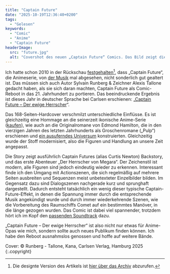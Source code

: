 ```yaml
---
title: "Captain Future"
date: "2025-10-19T12:36:40+0200"
tags:
  - "Gelesen"
keywords:
  - "Comic"
  - "Anime"
  - "Captain Future"
headerImage:
  src: "future.jpg"
  alt: "Covershot des neuen „Captain Future“ Comics. Das Bild zeigt die Protagonisten Captain Future, Doktor Simon, den Androiden Otto und den Roboter Greg, in einer Szene auf ihrem Raumschiff."
---
```


Ich hatte schon 2010 in der Rückschau [festgehalten](https://couchblog.de/codecandies/2010/07/13/captain-future/)[^1], dass „Captain Future“, die Animeserie, von [der Musik](https://youtu.be/dcjhpETolG0) mal abgesehen, nicht sonderlich gut gealtert ist. Das müssen sich auch Autor Sylvain Runberg & Zeichner Alexis Tallone gedacht haben, als sie sich daran machten, Captain Future als Comic-Reboot in das 21. Jahrhundert zu portieren. Das beeindruckende Ergebnis ist dieses Jahr in deutscher Sprache bei Carlsen erschienen: „[Captain Future – Der ewige Herrscher](https://www.carlsen.de/hardcover/captain-future/978-3-551-80338-2)“.

Das 168-Seiten-Hardcover verschmilzt unterschiedliche Einflüsse. Es ist gleichzeitig eine Hommage an die seinerzeit ikonische Anime-Serie ([kaufen](https://shop.leoninestudios.com/products/captain-future-komplettbox-bd-collectors-edition)), wie auch an die Originalromane von Edmond Hamilton, die in den vierzigen Jahren des letzten Jahrhunderts als Groschenromane („Pulp“) erschienen und [ein ausuferndes Universum](https://de.wikipedia.org/wiki/Captain_Future#Das_Captain-Future-Universum) konstruierten. Gleichzeitig wurde der Stoff modernisiert, also die Figuren und Handlung an unsere Zeit angepasst.

Die Story zeigt ausführlich Captain Futures (alias Curtis Newton) Backstory, und das erste Abenteuer „Der Herrscher von Megara“. Der Zeichenstil ist modern, alle Figuren sind jedoch eindeutig wieder zu erkennen. Interessant finde ich den Umgang mit Actionszenen, die sich regelmäßig auf mehrere Seiten ausbreiten und Sequenzen meist unbetexteter Einzelbilder bilden. Im Gegensatz dazu sind Dialogszenen nachgerade kurz und sprunghaft dargestellt. Dadurch entsteht tatsächlich ein wenig dieser typische Captain-Future-Effekt, in denen die Spannung immer durch die entsprechende Musik angekündigt wurde und durch immer wiederkehrende Szenen, wie die Vorbereitung des Raumschiffs Comet auf ein bestimmtes Manöver, in die länge gezogen wurden. Das Comic ist dabei viel spannender, trotzdem hört ich im Kopf den [passenden Soundtrack](https://youtu.be/uxIPboJWH7o) dazu.

„Captain Future – Der ewige Herrscher“ ist also nicht nur etwas für Anime-Opas wie mich, sondern sollte auch neues Publikum finden können. Ich habe den Reboot ausnahmslos genossen und hoffe auf weitere Bände.

Cover: © Runberg - Tallone, Kana, Carlsen Verlag, Hamburg 2025 {:.copyright}

[^1]: Die designte Version des Artikels ist [hier über das Archiv](https://web.archive.org/web/20100919160515/http://codecandies.de/2010/07/13/captain-future/) abzurufen.